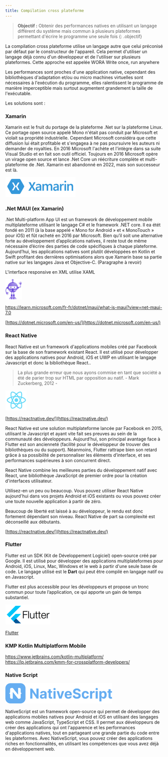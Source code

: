 ```yaml
---
title: Compilation cross plateforme
---
```


> **Objectif :** Obtenir des performances natives en utilisant un langage différent du système mais commun à plusieurs
plateformes permettant d'écrire le programme une seule fois
{: .objectif}

La compilation cross plateforme utilise un langage autre que celui préconisé par défaut par le constructeur de
l'appareil. Cela permet d'utiliser un langage déjà connu d'un développeur et de l'utiliser sur plusieurs plateformes.
Cette approche est appelée WORA Write once, run anywhere

Les performances sont proches d'une application native, cependant des bibliothèques d'adaptation et/ou ou micro machines
virtuelles sont nécessaires à l'exécution du programme, elles ralentissent le programme de manière imperceptible mais
surtout augmentent grandement la taille de l'exécutable.

Les solutions sont :

### Xamarin

Xamarin est le fruit du portage de la plateforme .Net sur la plateforme Linux. Ce portage open source appelé Mono n'était pas conduit par Microsoft et violait sa propriété industrielle. Cependant Microsoft considéra que cette diffusion lui était profitable et s'engagea à ne pas poursuivre les auteurs ni demander de royalties. En 2016 Microsoft l'achète et l'intègre dans sa suite Visual Studio et en fait son outil officiel. Toujours en 2016 Microsoft opère un virage open source et lance .Net Core un réécriture complète et multi-plateforme de .Net. Xamarin est abandonné en 2022, mais son successeur est là.

<img src="xamarin.png" height="64">

### .Net MAUI (ex Xamarin)

.Net Multi-platform App UI est un framework de développement mobile multiplateforme utilisant le langage C# et le framework .NET core.
Il ea étét fondé en 2011 (à la base appelé « Mono for Android » et « MonoTouch » pour iOS) et fût racheté en 2016 par Microsoft. Bien qu’il soit une alternative forte au développement d’applications natives, il reste tout de même nécessaire d’écrire des parties de code spécifiques à chaque plateforme. Aujourd’hui, les applications natives sont plutôt développées en Kotlin et Swift profitant des dernières optimisations alors que Xamarin base sa partie native sur les langages Java et Objective-C. (Paragraphe à revoir)

L'interface responsive en XML utilise XAML

<img src="net-maui-robot.png" height="64">

https://learn.microsoft.com/fr-fr/dotnet/maui/what-is-maui?view=net-maui-7.0

[https://dotnet.microsoft.com/en-us/](https://dotnet.microsoft.com/en-us/)


### React Native

React Native est un framework d'applications mobiles créé par Facebook sur la base de son framework existant React. Il est utilisé pour développer des applications natives pour Android, iOS et UWP en utilisant le langage Javascript et donc la bibliothèque React..

> La plus grande erreur que nous ayons commise en tant que société a été de parier trop sur HTML par opposition au natif. - Mark Zuckerberg, 2012 -

<img src="react.png" height="64">

[https://reactnative.dev/](https://reactnative.dev/)

React Native est une solution multiplateforme lancée par Facebook en 2015, utilisant le Javascript et ayant vite fait ses preuves au sein de la communauté des développeurs. Aujourd’hui, son principal avantage face à Flutter est son ancienneté (facilité pour le développeur de trouver des bibliothèques ou du support). Néanmoins, Flutter rattrape bien son retard grâce à sa possibilité de personnaliser les éléments d’interface, et ses performances supérieures à son concurrent direct.

React Native combine les meilleures parties du développement natif avec React, une bibliothèque JavaScript de premier ordre pour la création d'interfaces utilisateur.

Utilisez-en un peu ou beaucoup. Vous pouvez utiliser React Native aujourd'hui dans vos projets Android et iOS existants ou vous pouvez créer une toute nouvelle application à partir de zéro.

Beaucoup de liberté est laissé à au développeur, le rendu est donc fortement dépendant son niveau. React Native de part sa complexité est déconseillé aux débutants.

[https://reactnative.dev/](https://reactnative.dev/)

### Flutter

Flutter est un SDK (Kit de Développement Logiciel) open-source créé par Google. Il est utilisé pour développer des applications multiplateformes pour Android, iOS, Linux, Mac, Windows et le web à partir d'une seule base de code. Le langage utilisé est le **Dart** qui peut être compilé en langage natif ou en Javascript.

Flutter est plus accessible pour les développeurs et propose un tronc commun pour toute l’application, ce qui apporte un gain de temps substantiel.

<img src="flutter.png" height="64">

[Flutter](flutter)


### KMP Kotlin Multiplatform Mobile

https://www.jetbrains.com/kotlin-multiplatform/
https://lp.jetbrains.com/kmm-for-crossplatform-developers/

### Native Script

<img src="nativescript.svg" height="64">

NativeScript est un framework open-source qui permet de développer des applications mobiles natives pour Android et iOS en utilisant des langages web comme JavaScript, TypeScript et CSS. Il permet aux développeurs de créer des applications qui ont l'apparence et les performances d'applications natives, tout en partageant une grande partie du code entre les plateformes. Avec NativeScript, vous pouvez créer des applications riches en fonctionnalités, en utilisant les compétences que vous avez déjà en développement web.
